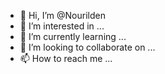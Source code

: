- 👋 Hi, I’m @Nourilden
- 👀 I’m interested in ...
- 🌱 I’m currently learning ...
- 💞️ I’m looking to collaborate on ...
- 📫 How to reach me ...

<!---
Nourilden/Nourilden is a ✨ special ✨ repository because its `README.md` (this file) appears on your GitHub profile.
You can click the Preview link to take a look at your changes.
--->
